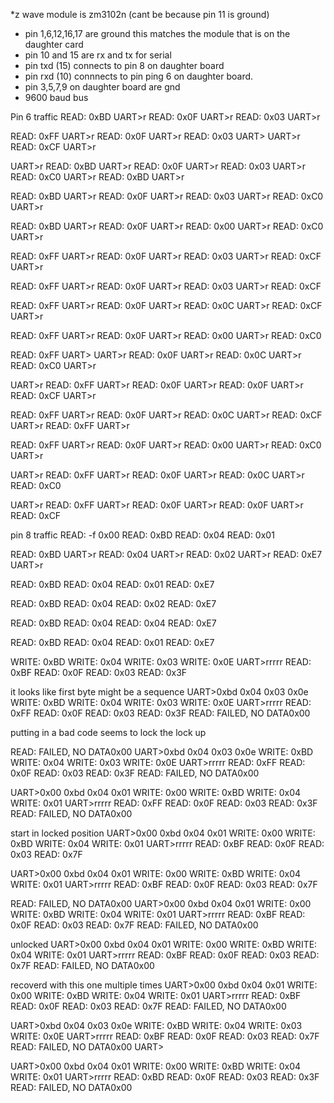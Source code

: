 *z wave module is zm3102n (cant be because pin 11 is ground)
* pin 1,6,12,16,17 are ground this matches the module that is on the daughter card
* pin 10 and 15 are rx and tx for serial
* pin txd (15) connects to pin 8 on daughter board
* pin rxd (10) connnects to pin ping 6 on daughter board.
* pin 3,5,7,9 on daughter board are gnd
* 9600 baud bus

Pin 6 traffic
READ: 0xBD 
UART>r
READ: 0x0F 
UART>r
READ: 0x03 
UART>r

READ: 0xFF 
UART>r
READ: 0x0F 
UART>r
READ: 0x03 
UART>
UART>r
READ: 0xCF 
UART>r

UART>r
READ: 0xBD 
UART>r
READ: 0x0F 
UART>r
READ: 0x03 
UART>r
READ: 0xC0 
UART>r
READ: 0xBD 
UART>r

READ: 0xBD 
UART>r
READ: 0x0F 
UART>r
READ: 0x03 
UART>r
READ: 0xC0 
UART>r

READ: 0xBD 
UART>r
READ: 0x0F 
UART>r
READ: 0x00 
UART>r
READ: 0xC0 
UART>r

READ: 0xFF 
UART>r
READ: 0x0F 
UART>r
READ: 0x03 
UART>r
READ: 0xCF 
UART>r

READ: 0xFF 
UART>r
READ: 0x0F 
UART>r
READ: 0x03 
UART>r
READ: 0xCF 

READ: 0xFF 
UART>r
READ: 0x0F 
UART>r
READ: 0x0C 
UART>r
READ: 0xCF 
UART>r

READ: 0xFF 
UART>r
READ: 0x0F 
UART>r
READ: 0x00 
UART>r
READ: 0xC0 


READ: 0xFF 
UART>
UART>r
READ: 0x0F 
UART>r
READ: 0x0C 
UART>r
READ: 0xC0 
UART>r

UART>r
READ: 0xFF 
UART>r
READ: 0x0F 
UART>r
READ: 0x0F 
UART>r
READ: 0xCF 
UART>r

READ: 0xFF 
UART>r
READ: 0x0F 
UART>r
READ: 0x0C 
UART>r
READ: 0xCF 
UART>r
READ: 0xFF 
UART>r

READ: 0xFF 
UART>r
READ: 0x0F 
UART>r
READ: 0x00 
UART>r
READ: 0xC0 
UART>r

UART>r
READ: 0xFF 
UART>r
READ: 0x0F 
UART>r
READ: 0x0C 
UART>r
READ: 0xC0 

UART>r
READ: 0xFF 
UART>r
READ: 0x0F 
UART>r
READ: 0x0F 
UART>r
READ: 0xCF 

pin 8 traffic
READ: -f 0x00 
READ: 0xBD 
READ: 0x04 
READ: 0x01 

READ: 0xBD 
UART>r
READ: 0x04 
UART>r
READ: 0x02 
UART>r
READ: 0xE7 
UART>r

READ: 0xBD 
READ: 0x04 
READ: 0x01 
READ: 0xE7 

READ: 0xBD 
READ: 0x04 
READ: 0x02 
READ: 0xE7 

READ: 0xBD 
READ: 0x04 
READ: 0x04 
READ: 0xE7 



READ: 0xBD 
READ: 0x04 
READ: 0x01 
READ: 0xE7 


WRITE: 0xBD 
WRITE: 0x04 
WRITE: 0x03 
WRITE: 0x0E 
UART>rrrrr
READ: 0xBF 
READ: 0x0F 
READ: 0x03 
READ: 0x3F 


it looks like first byte might be a sequence
UART>0xbd 0x04 0x03 0x0e
WRITE: 0xBD 
WRITE: 0x04 
WRITE: 0x03 
WRITE: 0x0E 
UART>rrrrr
READ: 0xFF 
READ: 0x0F 
READ: 0x03 
READ: 0x3F 
READ: FAILED, NO DATA0x00 

putting in a bad code seems to lock the lock up

READ: FAILED, NO DATA0x00 
UART>0xbd 0x04 0x03 0x0e
WRITE: 0xBD 
WRITE: 0x04 
WRITE: 0x03 
WRITE: 0x0E 
UART>rrrrr
READ: 0xFF 
READ: 0x0F 
READ: 0x03 
READ: 0x3F 
READ: FAILED, NO DATA0x00 

UART>0x00 0xbd 0x04 0x01
WRITE: 0x00 
WRITE: 0xBD 
WRITE: 0x04 
WRITE: 0x01 
UART>rrrrr
READ: 0xFF 
READ: 0x0F 
READ: 0x03 
READ: 0x3F 
READ: FAILED, NO DATA0x00 


start in locked position
UART>0x00 0xbd 0x04 0x01
WRITE: 0x00 
WRITE: 0xBD 
WRITE: 0x04 
WRITE: 0x01 
UART>rrrrr
READ: 0xBF 
READ: 0x0F 
READ: 0x03 
READ: 0x7F 


UART>0x00 0xbd 0x04 0x01
WRITE: 0x00 
WRITE: 0xBD 
WRITE: 0x04 
WRITE: 0x01 
UART>rrrrr
READ: 0xBF 
READ: 0x0F 
READ: 0x03 
READ: 0x7F 


READ: FAILED, NO DATA0x00 
UART>0x00 0xbd 0x04 0x01
WRITE: 0x00 
WRITE: 0xBD 
WRITE: 0x04 
WRITE: 0x01 
UART>rrrrr
READ: 0xBF 
READ: 0x0F 
READ: 0x03 
READ: 0x7F 
READ: FAILED, NO DATA0x00 


unlocked 
UART>0x00 0xbd 0x04 0x01
WRITE: 0x00 
WRITE: 0xBD 
WRITE: 0x04 
WRITE: 0x01 
UART>rrrrr
READ: 0xBF 
READ: 0x0F 
READ: 0x03 
READ: 0x7F 
READ: FAILED, NO DATA0x00 


recoverd with this one multiple times 
UART>0x00 0xbd 0x04 0x01
WRITE: 0x00 
WRITE: 0xBD 
WRITE: 0x04 
WRITE: 0x01 
UART>rrrrr
READ: 0xBF 
READ: 0x0F 
READ: 0x03 
READ: 0x7F 
READ: FAILED, NO DATA0x00 


UART>0xbd 0x04 0x03 0x0e
WRITE: 0xBD 
WRITE: 0x04 
WRITE: 0x03 
WRITE: 0x0E 
UART>rrrrr
READ: 0xBF 
READ: 0x0F 
READ: 0x03 
READ: 0x7F 
READ: FAILED, NO DATA0x00 
UART>

UART>0x00 0xbd 0x04 0x01
WRITE: 0x00 
WRITE: 0xBD 
WRITE: 0x04 
WRITE: 0x01 
UART>rrrrr
READ: 0xBD 
READ: 0x0F 
READ: 0x03 
READ: 0x3F 
READ: FAILED, NO DATA0x00 
